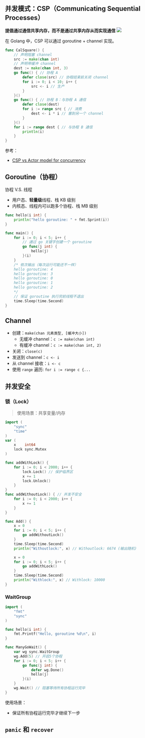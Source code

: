 
## 并发模式：CSP（Communicating Sequential Processes）

**提倡通过通信共享内存，而不是通过共享内存从而实现通信**
![](https://res.cloudinary.com/practicaldev/image/fetch/s--J_DgxtEP--/c_limit%2Cf_auto%2Cfl_progressive%2Cq_auto%2Cw_800/https://raw.githubusercontent.com/karanpratapsingh/portfolio/master/public/static/blogs/csp-actor-model-concurrency/csp.png)

在 Golang 中，CSP 可以通过 goroutine + channel 实现。
```go
func CalSquare() {
	// 声明阻塞 channel
	src := make(chan int)
	// 声明带缓冲 channel
	dest := make(chan int, 3)
	go func() { // 协程 A
		defer close(src) // 协程结束前关闭 channel
		for i := 0; i < 10; i++ {
			src <- i // 生产
		}
	}()
	go func() { // 协程 B：与协程 A 通信
		defer close(dest)
		for i := range src { // 消费
			dest <- i * i // 塞到另一个 channel
		}
	}()
	for i := range dest { // 与协程 B 通信
		println(i)
	}
}
```

参考：
- [CSP vs Actor model for concurrency](https://dev.to/karanpratapsingh/csp-vs-actor-model-for-concurrency-1cpg)

## Goroutine（协程）
协程 V.S. 线程
- 用户态、**轻量级**线程、栈 KB 级别
- 内核态、线程内可以跑多个协程、栈 MB 级别

```go
func hello(i int) {
	println("hello goroutine: " + fmt.Sprint(i))
}

func main() {
	for i := 0; i < 5; i++ {
		// 通过 go 关键字创建一个 goroutine
		go func(j int) {
			hello(j)
		}(i)
	}
	/* 依次输出（每次运行可能还不一样）
	hello goroutine: 4
	hello goroutine: 3
	hello goroutine: 0
	hello goroutine: 1
	hello goroutine: 2
	*/
	// 保证 goroutine 执行完前线程不退出
	time.Sleep(time.Second)
}
```

## Channel

- 创建：`make(chan 元素类型, [缓冲大小])`
  - 无缓冲 channel：`c := make(chan int)`
  - 有缓冲 channel：`c := make(chan int, 2)`
- 关闭：`close(c)`
- 发送到 channel：`c <- i`
- 从 channel 接收：`i <- c`
- 使用 `range` 遍历: `for i := range c {...`

## 并发安全
### 锁（Lock）
> 使用场景：共享变量/内存

```go
import (
	"sync"
	"time"
)
var (
	x    int64
	lock sync.Mutex
)

func addWithLock() {
	for i := 0; i < 2000; i++ {
		lock.Lock() // 保护临界区
		x += 1
		lock.Unlock()
	}
}
func addWithoutLock() { // 并发不安全
	for i := 0; i < 2000; i++ {
		x += 1
	}
}

func Add() {
	x = 0
	for i := 0; i < 5; i++ {
		go addWithoutLock()
	}
	time.Sleep(time.Second)
	println("Withoutlock:", x) // Withoutlock: 6674 (输出随机)

	x = 0
	for i := 0; i < 5; i++ {
		go addWithLock()
	}
	time.Sleep(time.Second)
	println("Withlock:", x) // Withlock: 10000
}
```

### WaitGroup

```go
import (
	"fmt"
	"sync"
)

func hello(i int) {
	fmt.Printf("Hello, goroutine %d\n", i)
}

func ManyGoWait() {
	var wg sync.WaitGroup
	wg.Add(5) // 开启5个协程
	for i := 0; i < 5; i++ {
		go func(j int) {
			defer wg.Done()
			hello(j)
		}(i)
	}
	wg.Wait() // 阻塞等待所有协程运行完毕
}
```
使用场景：
- 保证所有协程运行完毕才继续下一步

## `panic` 和 `recover`
